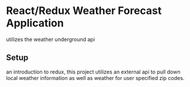 # React/Redux Weather Forecast Application

utilizes the weather underground api

## Setup
an introduction to redux, this project utilizes an external api to pull down local weather information as well as weather for user specified zip codes. 
